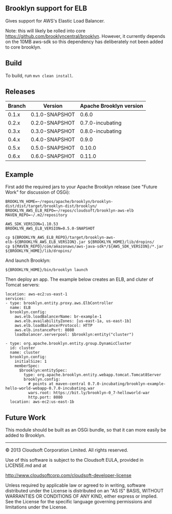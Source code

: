 Brooklyn support for ELB
------------------------

Gives support for AWS's Elastic Load Balancer.

Note: this will likely be rolled into core https://github.com/brooklyncentral/brooklyn.
However, it currently depends on the 10MB aws-sdk so this dependency has deliberately not 
been added to core brooklyn.


## Build

To build, run `mvn clean install`.


## Releases

| Branch  | Version        | Apache Brooklyn version |
| --------|----------------|-------------------------|
| 0.1.x   | 0.1.0-SNAPSHOT | 0.6.0                   |
| 0.2.x   | 0.2.0-SNAPSHOT | 0.7.0-incubating        |
| 0.3.x   | 0.3.0-SNAPSHOT | 0.8.0-incubating        |
| 0.4.x   | 0.4.0-SNAPSHOT | 0.9.0                   |
| 0.5.x   | 0.5.0-SNAPSHOT | 0.10.0                  |
| 0.6.x   | 0.6.0-SNAPSHOT | 0.11.0                  |


## Example

First add the required jars to your Apache Brooklyn release (see "Future Work" for discussion 
of OSGi): 

    BROOKLYN_HOME=~/repos/apache/brooklyn/brooklyn-dist/dist/target/brooklyn-dist/brooklyn/
    BROOKLYN_AWS_ELB_REPO=~/repos/cloudsoft/brooklyn-aws-elb
    MAVEN_REPO=~/.m2/repository

    AWS_SDK_VERSION=1.10.53
    BROOKLYN_AWS_ELB_VERSION=0.5.0-SNAPSHOT
    
    cp ${BROOKLYN_AWS_ELB_REPO}/target/brooklyn-aws-elb-${BROOKLYN_AWS_ELB_VERSION}.jar ${BROOKLYN_HOME}/lib/dropins/
    cp ${MAVEN_REPO}/com/amazonaws/aws-java-sdk*/${AWS_SDK_VERSION}/*.jar ${BROOKLYN_HOME}/lib/dropins/

And launch Brooklyn:

    ${BROOKLYN_HOME}/bin/brooklyn launch

Then deploy an app. The example below creates an ELB, and cluter of Tomcat servers:

    location: aws-ec2:us-east-1
    services:
    - type: brooklyn.entity.proxy.aws.ElbController
      name: ELB
      brooklyn.config:
        aws.elb.loadBalancerName: br-example-1
        aws.elb.availabilityZones: [us-east-1a, us-east-1b]
        aws.elb.loadBalancerProtocol: HTTP
        aws.elb.instancePort: 8080
        loadbalancer.serverpool: $brooklyn:entity("cluster")
    
    - type: org.apache.brooklyn.entity.group.DynamicCluster
      id: cluster
      name: cluster
      brooklyn.config:
        initialSize: 1
        memberSpec:
          $brooklyn:entitySpec:
            type: org.apache.brooklyn.entity.webapp.tomcat.Tomcat8Server
            brooklyn.config:
              # points at maven-central 0.7.0-incubating/brooklyn-example-hello-world-webapp-0.7.0-incubating.war
              wars.root: https://bit.ly/brooklyn-0_7-helloworld-war
              http.port: 8080
      location: aws-ec2:us-east-1b


## Future Work

This module should be built as an OSGi bundle, so that it can more easily be added to Brooklyn.

----

© 2013 Cloudsoft Corporation Limited. All rights reserved.

Use of this software is subject to the Cloudsoft EULA, provided in LICENSE.md and at 

http://www.cloudsoftcorp.com/cloudsoft-developer-license

Unless required by applicable law or agreed to in writing, software distributed under the License is distributed on an "AS IS" BASIS, WITHOUT WARRANTIES OR CONDITIONS OF ANY KIND, either express or implied. See the License for the specific language governing permissions and limitations under the License.
